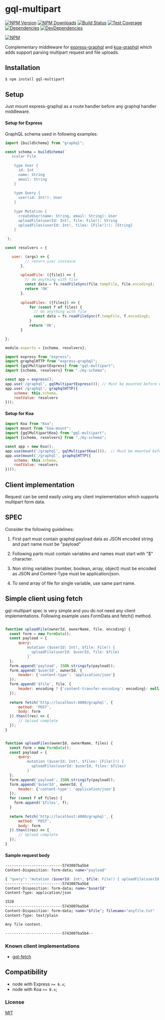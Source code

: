 # gql-multipart

[![NPM Version][npm-image]][npm-url]
[![NPM Downloads][downloads-image]][downloads-url]
[![Build Status][travis-image]][travis-url]
[![Test Coverage][coveralls-image]][coveralls-url]
[![Dependencies][dependencies-image]][dependencies-url]
[![DevDependencies][devdependencies-image]][devdependencies-url]

[![NPM](https://nodei.co/npm/gql-multipart.png?downloads=true&downloadRank=true)](https://nodei.co/npm/gql-multipart/)

Complementary middleware for [express-graphql](https://github.com/graphql/express-graphql) and [koa-graphql](https://github.com/keithwhor/nodal-graphql) which adds support parsing multipart request and file uploads.

## Installation

```sh
$ npm install gql-multipart
```

## Setup

Just mount express-graphql as a route handler before any graphql handler middleware.

#### Setup for Express

GraphQL schema used in following examples:
```javascript
import {buildSchema} from "graphql";

const schema = buildSchema(`
   scalar File
  
    type User {
      id: Int
      name: String
      email: String
    }
    
    type Query {    
      user(id: Int!): User
    }
    
    type Mutation {
      createUser(name: String, email: String): User
      uploadFile(userId: Int!, file: File!): String    
      uploadFiles(userId: Int!, files: [File!]!): [String]
    }
  
`);

const resolvers = {

   user: (args) => {
         // return user instance
       },
   
       uploadFile: ({file}) => {
         // do anything with file
         const data = fs.readFileSync(file.tempFile, file.encoding);    
         return 'OK'
       },
   
       uploadFiles: ({files}) => {        
           for (const f of files) {
             // do anything with file
             const data = fs.readFileSync(f.tempFile, f.encoding);            
           }
           return 'OK';
       }

};

module.exports = {schema, resolvers};
```

````javascript
import express from "express";
import graphqlHTTP from "express-graphql";
import {gqlMultipartExpress} from "gql-multipart";
import {schema, resolvers} from "./my-schema";

const app = express();
app.use('/graphql', gqlMultipartExpress()); // Must be mounted before express-graphql
app.use('/graphql', graphqlHTTP({
    schema: this.schema,
    rootValue: resolvers
}));
````

#### Setup for Koa

````javascript
import Koa from "Koa";
import mount from "koa-mount";
import {gqlMultipartKoa} from "gql-multipart";
import {schema, resolvers} from "./my-schema";

const app = new Koa();
app.use(mount('/graphql', gqlMultipartKoa()));  // Must be mounted before koa-graphql
app.use(mount('/graphql', graphqlHTTP({
    schema: this.schema,
    rootValue: resolvers
})));
````

## Client implementation

Request can be send easily using any client implementation which supports multipart form data. 

## SPEC

Consider the following guidelines:

1. First part must contain graphql payload data as JSON encoded string and part name must be "payload"

2. Following parts must contain variables and names must start with "$" character.

3. Non string variables (number, boolean, array, object) must be encoded as JSON and Content-Type must be application/json. 

4. To send array of file for single variable, use same part name.


## Simple client using fetch

gql-multipart spec is very simple and you do not need any client implementations. Following example uses FormData and fetch() method.

````javascript

function uploadFile(ownerId, ownerName, file, encoding) {
  const form = new FormData();
  const payload = {
      query: `
          mutation ($userId: Int!, $file: File!) {
            uploadFile(userId: $userId, file: $file)           
          }`
  };
  form.append('payload', JSON.stringify(payload));
  form.append('$userId', ownerId, {
      header: {'content-type': 'application/json'}
  }); 
  form.append('$file', file, {
      header: encoding ? {'content-transfer-encoding': encoding}: null
  });
  
  return fetch('http://localhost:4000/graphql', {
      method: 'POST',
      body: form
  }).then((res) => {
      // Upload complete
  });
}

````

````javascript

function uploadFiles(ownerId, ownerName, files) {
  const form = new FormData();
  const payload = {
      query: `
          mutation ($userId: Int!, $files: [File!]!) {
            uploadFiles(userId: $userId, files: $files)           
          }`
  };
  form.append('payload', JSON.stringify(payload));
  form.append('$userId', ownerId, {
      header: {'content-type': 'application/json'}
  }); 
  for (const f of files) {
    form.append('$files', f);
  }
  
  return fetch('http://localhost:4000/graphql', {
      method: 'POST',
      body: form
  }).then((res) => {
      // Upload complete
  });
}

````


#### Sample request body

```sh
--------------------------5743007ba5b4
Content-Disposition: form-data; name="payload"

{ "query": "mutation ($userId: Int!, $file: File!) { uploadFile(userId: $userId, file: $file) }" }
--------------------------5743007ba5b4
Content-Disposition: form-data; name="$userId"
Content-Type: application/json

1528
--------------------------5743007ba5b4
Content-Disposition: form-data; name="$file"; filename="anyfile.txt"
Content-Type: text/plain

Any file content.

--------------------------5743007ba5b4--
```

### Known client implementations

* [gql-fetch](https://github.com/gqlorg/gql-fetch)

## Compatibility

  - node with Express `>= 6.x`;
  - node with Koa `>= 8.x`;
  
### License
[MIT](LICENSE)

[npm-image]: https://img.shields.io/npm/v/gql-multipart.svg
[npm-url]: https://npmjs.org/package/gql-multipart
[travis-image]: https://img.shields.io/travis/gqlorg/gql-multipart/master.svg
[travis-url]: https://travis-ci.org/gqlorg/gql-multipart
[coveralls-image]: https://img.shields.io/coveralls/gqlorg/gql-multipart/master.svg
[coveralls-url]: https://coveralls.io/r/gqlorg/gql-multipart
[downloads-image]: https://img.shields.io/npm/dm/gql-multipart.svg
[downloads-url]: https://npmjs.org/package/gql-multipart
[gitter-image]: https://badges.gitter.im/gqlorg/gql-multipart.svg
[gitter-url]: https://gitter.im/gqlorg/gql-multipart?utm_source=badge&utm_medium=badge&utm_campaign=pr-badge&utm_content=badge
[dependencies-image]: https://david-dm.org/gqlorg/gql-multipart/status.svg
[dependencies-url]:https://david-dm.org/gqlorg/gql-multipart
[devdependencies-image]: https://david-dm.org/gqlorg/gql-multipart/dev-status.svg
[devdependencies-url]:https://david-dm.org/gqlorg/gql-multipart?type=dev
[quality-image]: http://npm.packagequality.com/shield/gql-multipart.png
[quality-url]: http://packagequality.com/#?package=gql-multipart
